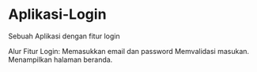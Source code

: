 # Aplikasi-Login
Sebuah Aplikasi dengan fitur login

Alur Fitur Login:
Memasukkan email dan password
Memvalidasi masukan.
Menampilkan halaman beranda.
